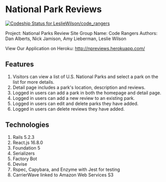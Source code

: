 # National Park Reviews

[![Codeship Status for LeslieWilson/code_rangers](https://app.codeship.com/projects/57fd9ee0-d194-0137-fd9c-0a8aab36665a/status?branch=master)](https://app.codeship.com/projects/369589)


Project: National Parks Review Site
Group Name: Code Rangers
Authors: Dan Alberts, Nick Jamison, Amy Lieberman, Leslie Wilson

View Our Application on Heroku: http://npreviews.herokuapp.com/

## Features
1.    Visitors can view a list of U.S. National Parks and select a park on the list for more details.
2.    Detail page includes a park's location, description and reviews.
3.    Logged in users can add a park in both the homepage and detail page.
4.    Logged in users can add a new review to an existing park.
5.    Logged in users can edit and delete parks they have added.
6.    Logged in users can delete reviews they have added.

## Technologies
1.    Rails 5.2.3
2.    React.js 16.8.0
3.    Foundation 5
4.    Serializers
5.    Factory Bot
6.    Devise
7.    Rspec, Capybara, and Enzyme with Jest for testing
8.    CarrierWave linked to Amazon Web Services S3
